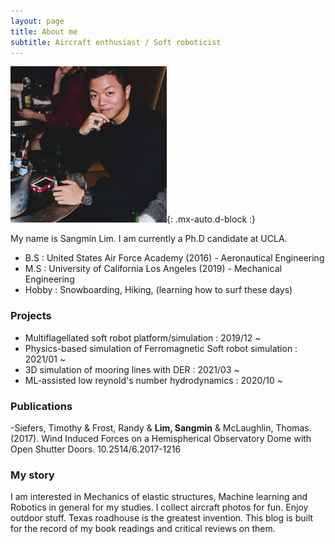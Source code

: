 ```yaml
---
layout: page
title: About me
subtitle: Aircraft enthusiast / Soft roboticist 
---
```


![myphoto](/assets/img/sangmin.jpg){: .mx-auto.d-block :}

My name is Sangmin Lim. I am currently a Ph.D candidate at UCLA.

- B.S : United States Air Force Academy (2016) - Aeronautical Engineering
- M.S : University of California Los Angeles (2019) - Mechanical Engineering
- Hobby : Snowboarding, Hiking, (learning how to surf these days)

### Projects
- Multiflagellated soft robot platform/simulation : 2019/12 ~
- Physics-based simulation of Ferromagnetic Soft robot simulation : 2021/01 ~
- 3D simulation of mooring lines with DER : 2021/03 ~
- ML-assisted low reynold's number hydrodynamics : 2020/10 ~

### Publications
-Siefers, Timothy & Frost, Randy & **Lim, Sangmin** & McLaughlin, Thomas. (2017). Wind Induced Forces on a Hemispherical Observatory Dome with Open Shutter Doors. 10.2514/6.2017-1216

### My story
I am interested in Mechanics of elastic structures, Machine learning and Robotics in general for my studies. 
I collect aircraft photos for fun. Enjoy outdoor stuff. 
Texas roadhouse is the greatest invention.
This blog is built for the record of my book readings and critical reviews on them.

